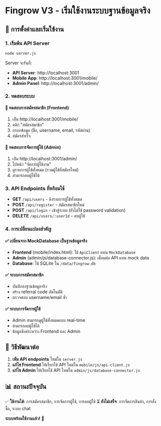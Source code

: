 # Fingrow V3 - เริ่มใช้งานระบบฐานข้อมูลจริง

## 🚀 การตั้งค่าและเริ่มใช้งาน

### 1. เริ่มต้น API Server
```bash
node server.js
```

Server จะรันที่:
- **API Server**: http://localhost:3001
- **Mobile App**: http://localhost:3001/mobile/
- **Admin Panel**: http://localhost:3001/admin/

### 2. ทดสอบระบบ

#### 📱 ทดสอบการสมัครสมาชิก (Frontend)
1. เปิด http://localhost:3001/mobile/
2. คลิก "สมัครสมาชิก"
3. กรอกข้อมูล (ชื่อ, username, email, รหัสผ่าน)
4. สมัครสำเร็จ

#### 🔧 ทดสอบการจัดการผู้ใช้ (Admin)
1. เปิด http://localhost:3001/admin/
2. ไปหน้า "จัดการผู้ใช้งาน"
3. ดูรายการผู้ใช้ทั้งหมด (รวมผู้ใช้ที่สมัครใหม่)
4. สามารถลบผู้ใช้ได้

### 3. API Endpoints ที่พร้อมใช้

- **GET** `/api/users` - ดึงรายการผู้ใช้ทั้งหมด
- **POST** `/api/register` - สมัครสมาชิกใหม่
- **POST** `/api/login` - เข้าสู่ระบบ (ยังไม่ใช้ password validation)
- **DELETE** `/api/users/:userId` - ลบผู้ใช้

### 4. การเปลี่ยนแปลงสำคัญ

#### ✅ เปลี่ยนจาก MockDatabase เป็นฐานข้อมูลจริง
- **Frontend** (mobile/index.html): ใช้ `ApiClient` แทน `MockDatabase`
- **Admin** (admin/js/database-connector.js): เชื่อมต่อ API แทน mock data
- **Database**: ใช้ SQLite ใน `/data/fingrow.db`

#### ✅ ระบบการสมัครสมาชิก
- บันทึกลงฐานข้อมูลจริง
- สร้าง referral code อัตโนมัติ
- ตรวจสอบ username/email ซ้ำ

#### ✅ ระบบการจัดการผู้ใช้
- Admin สามารถดูผู้ใช้ทั้งหมดแบบ real-time
- สามารถลบผู้ใช้ได้
- ข้อมูลซิงค์ระหว่าง Frontend และ Admin

## 🔧 วิธีพัฒนาต่อ

1. **เพิ่ม API endpoints** ใหม่ใน `server.js`
2. **แก้ไข Frontend** ให้เรียกใช้ API ใหม่ใน `mobile/js/api-client.js`
3. **แก้ไข Admin** ให้เรียกใช้ API ใหม่ใน `admin/js/database-connector.js`

## 📊 สถานะปัจจุบัน

✅ **ใช้งานได้**: การสมัครสมาชิก, การจัดการผู้ใช้, การลบผู้ใช้
⏳ **ยังไม่เสร็จ**: การจัดการสินค้า, การสั่งซื้อ, ระบบ chat

**ระบบพร้อมใช้งานแล้ว! 🎉**